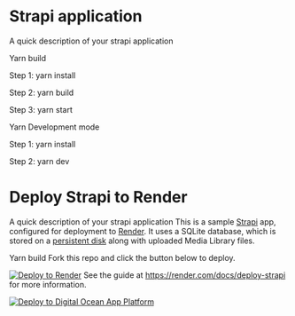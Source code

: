 # Strapi application

A quick description of your strapi application

Yarn build

  Step 1:
  yarn install
  
  Step 2:
  yarn build
  
  Step 3:
  yarn start

Yarn Development mode

  Step 1:
   yarn install
   
  Step 2:
   yarn dev


# Deploy Strapi to Render

A quick description of your strapi application
This is a sample [Strapi](https://strapi.io/) app, configured for deployment to [Render](https://render.com). It uses a SQLite database, which is stored on a [persistent disk](https://render.com/docs/disks) along with uploaded Media Library files.

Yarn build
Fork this repo and click the button below to deploy.

[![Deploy to Render](https://render.com/images/deploy-to-render-button.svg)](https://render.com/deploy)
See the guide at https://render.com/docs/deploy-strapi for more information.


[![Deploy to Digital Ocean App Platform](https://www.phusionpassenger.com/docs/images/digital_ocean.svg)](https://cloud.digitalocean.com/apps/new)
